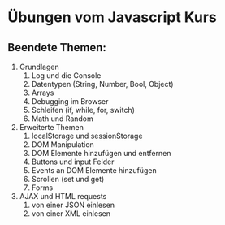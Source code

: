 # Übungen vom Javascript Kurs

## Beendete Themen:

1. Grundlagen
   1. Log und die Console
   1. Datentypen (String, Number, Bool, Object)
   1. Arrays
   1. Debugging im Browser
   1. Schleifen (if, while, for, switch)
   1. Math und Random
1. Erweiterte Themen
   1. localStorage und sessionStorage
   1. DOM Manipulation
   1. DOM Elemente hinzufügen und entfernen
   1. Buttons und input Felder
   1. Events an DOM Elemente hinzufügen
   1. Scrollen (set und get)
   1. Forms
1. AJAX und HTML requests
   1. von einer JSON einlesen
   1. von einer XML einlesen

